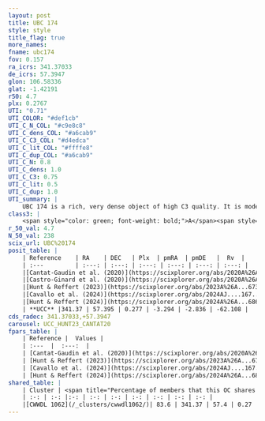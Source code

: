 ```yaml
---
layout: post
title: UBC 174
style: style
title_flag: true
more_names: 
fname: ubc174
fov: 0.157
ra_icrs: 341.37033
de_icrs: 57.3947
glon: 106.58336
glat: -1.42191
r50: 4.7
plx: 0.2767
UTI: "0.71"
UTI_COLOR: "#def1cb"
UTI_C_N_COL: "#c9e8c8"
UTI_C_dens_COL: "#a6cab9"
UTI_C_C3_COL: "#d4edca"
UTI_C_lit_COL: "#ffffe8"
UTI_C_dup_COL: "#a6cab9"
UTI_C_N: 0.8
UTI_C_dens: 1.0
UTI_C_C3: 0.75
UTI_C_lit: 0.5
UTI_C_dup: 1.0
UTI_summary: |
    UBC 174 is a rich, very dense object of high C3 quality. It is moderately studied in the literature. This object shares a large percentage of members with a later reported entry.
class3: |
    <span style="color: green; font-weight: bold;">A</span><span style="color: #FFC300; font-weight: bold;">B</span>
r_50_val: 4.7
N_50_val: 238
scix_url: UBC%20174
posit_table: |
    | Reference    | RA    | DEC   | Plx  | pmRA  | pmDE   |  Rv  |
    | :---         | :---: | :---: | :---: | :---: | :---: | :---: |
    |[Cantat-Gaudin et al. (2020)](https://scixplorer.org/abs/2020A%26A...640A...1C) | 341.388 | 57.382 | 0.282 | -3.367 | -2.781 | -- |
    |[Castro-Ginard et al. (2020)](https://scixplorer.org/abs/2020A%26A...635A..45C) | 341.406 | 57.366 | 0.28 | -3.367 | -2.778 | -- |
    |[Hunt & Reffert (2023)](https://scixplorer.org/abs/2023A%26A...673A.114H) | 341.339 | 57.391 | 0.272 | -3.299 | -2.858 | -62.109 |
    |[Cavallo et al. (2024)](https://scixplorer.org/abs/2024AJ....167...12C) | 341.395 | 57.39 | 0.274 | -- | -- | -- |
    |[Hunt & Reffert (2024)](https://scixplorer.org/abs/2024A%26A...686A..42H) | 341.339 | 57.391 | 0.272 | -3.299 | -2.858 | -62.109 |
    | **UCC** |341.37 | 57.395 | 0.277 | -3.294 | -2.836 | -62.108 | 
cds_radec: 341.37033,+57.3947
carousel: UCC_HUNT23_CANTAT20
fpars_table: |
    | Reference |  Values |
    | :---  |  :---:  |
    | [Cantat-Gaudin et al. (2020)](https://scixplorer.org/abs/2020A%26A...640A...1C) | `AVNN=1.7, DMNN=12.66, AgeNN=7` |
    | [Hunt & Reffert (2023)](https://scixplorer.org/abs/2023A%26A...673A.114H) | `AV50=1.631, diffAV50=0.968, MOD50=12.532, logAge50=7.712` |
    | [Cavallo et al. (2024)](https://scixplorer.org/abs/2024AJ....167...12C) | `AV50=1.72, dMod50=12.66, logAge50=7.5, [Fe/H]50=0.25` |
    | [Hunt & Reffert (2024)](https://scixplorer.org/abs/2024A%26A...686A..42H) | `MassJ=1941.88` |
shared_table: |
    | Cluster | <span title="Percentage of members that this OC shares with the ones listed">%</span>   | RA   | DEC   | Plx   | pmRA  | pmDE  | Rv | UTI |
    | :-: | :-: |:-: | :-: | :-: | :-: | :-: | :-: | :-: |
    |[CWWDL 1062](/_clusters/cwwdl1062/)| 83.6 | 341.37 | 57.4 | 0.27 | -3.27 | -2.82 | -62.11 |0.05 |
---
```

